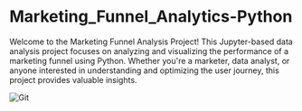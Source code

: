 # Marketing_Funnel_Analytics-Python

<p> Welcome to the Marketing Funnel Analysis Project! This Jupyter-based data analysis project focuses on analyzing and visualizing the performance of a marketing funnel using Python. Whether you're a marketer, data analyst, or anyone interested in understanding and optimizing the user journey, this project provides valuable insights. </p>

![Git](https://github.com/Suraj-Darekar/Marketing_Funnel_Analytics-Python/assets/140320836/675b65a7-e253-42cc-9fe3-d700683d85b2)
